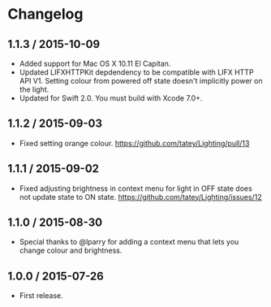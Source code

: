 # Changelog

## 1.1.3 / 2015-10-09

* Added support for Mac OS X 10.11 El Capitan.
* Updated LIFXHTTPKit depdendency to be compatible with LIFX HTTP API V1. Setting colour from powered off state doesn't implicitly power on the light.
* Updated for Swift 2.0. You must build with Xcode 7.0+.

## 1.1.2 / 2015-09-03

* Fixed setting orange colour. https://github.com/tatey/Lighting/pull/13

## 1.1.1 / 2015-09-02

* Fixed adjusting brightness in context menu for light in OFF state does not update state to ON state. https://github.com/tatey/Lighting/issues/12

## 1.1.0 / 2015-08-30

* Special thanks to @lparry for adding a context menu that lets you change colour and brightness.

## 1.0.0 / 2015-07-26

* First release.
